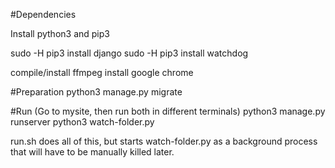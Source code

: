 #Dependencies

Install python3 and pip3

sudo -H pip3 install django
sudo -H pip3 install watchdog

compile/install ffmpeg
install google chrome

#Preparation
python3 manage.py migrate

#Run (Go to mysite, then run both in different terminals)
python3 manage.py runserver
python3 watch-folder.py

run.sh does all of this, but starts watch-folder.py as a background process that will have to be manually killed later.
